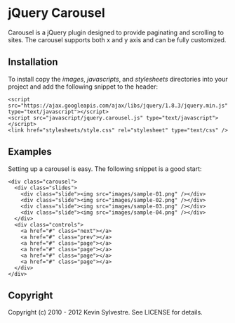 # jQuery Carousel

Carousel is a jQuery plugin designed to provide paginating and scrolling to sites. The carousel supports both x and y axis and can be fully customized.

## Installation

To install copy the *images*, *javascripts*, and *stylesheets* directories into your project and add the following snippet to the header:

    <script src="https://ajax.googleapis.com/ajax/libs/jquery/1.8.3/jquery.min.js" type="text/javascript"></script>
    <script src="javascript/jquery.carousel.js" type="text/javascript"></script>
    <link href="stylesheets/style.css" rel="stylesheet" type="text/css" />
  
## Examples

Setting up a carousel is easy. The following snippet is a good start:
    
    <div class="carousel">
      <div class="slides">
        <div class="slide"><img src="images/sample-01.png" /></div>
        <div class="slide"><img src="images/sample-02.png" /></div>
        <div class="slide"><img src="images/sample-03.png" /></div>
        <div class="slide"><img src="images/sample-04.png" /></div>
      </div>
      <div class="controls">
        <a href="#" class="next"></a>
        <a href="#" class="prev"></a>
        <a href="#" class="page"></a> 
        <a href="#" class="page"></a> 
        <a href="#" class="page"></a> 
        <a href="#" class="page"></a>
      </div>
    </div>

## Copyright

Copyright (c) 2010 - 2012 Kevin Sylvestre. See LICENSE for details.
